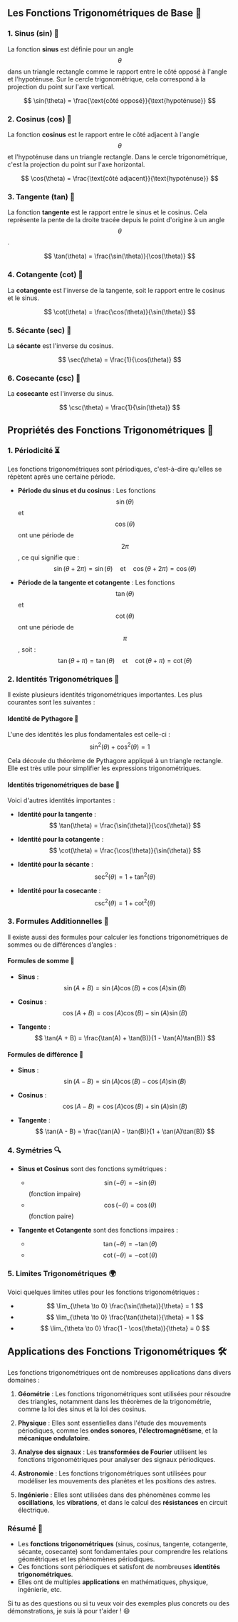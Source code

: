 ## **Les Fonctions Trigonométriques de Base** 🔢

### 1. **Sinus (sin)** 🎯

La fonction **sinus** est définie pour un angle $$ \theta $$ dans un triangle rectangle comme le rapport entre le côté opposé à l'angle et l'hypoténuse. Sur le cercle trigonométrique, cela correspond à la projection du point sur l'axe vertical.

$$ \sin(\theta) = \frac{\text{côté opposé}}{\text{hypoténuse}} $$

### 2. **Cosinus (cos)** 🎯

La fonction **cosinus** est le rapport entre le côté adjacent à l'angle $$ \theta $$ et l'hypoténuse dans un triangle rectangle. Dans le cercle trigonométrique, c'est la projection du point sur l'axe horizontal.

$$ \cos(\theta) = \frac{\text{côté adjacent}}{\text{hypoténuse}} $$

### 3. **Tangente (tan)** 🎯

La fonction **tangente** est le rapport entre le sinus et le cosinus. Cela représente la pente de la droite tracée depuis le point d'origine à un angle $$ \theta $$.

$$ \tan(\theta) = \frac{\sin(\theta)}{\cos(\theta)} $$

### 4. **Cotangente (cot)** 🎯

La **cotangente** est l'inverse de la tangente, soit le rapport entre le cosinus et le sinus.

$$ \cot(\theta) = \frac{\cos(\theta)}{\sin(\theta)} $$

### 5. **Sécante (sec)** 🎯

La **sécante** est l'inverse du cosinus.

$$ \sec(\theta) = \frac{1}{\cos(\theta)} $$

### 6. **Cosecante (csc)** 🎯

La **cosecante** est l'inverse du sinus.

$$ \csc(\theta) = \frac{1}{\sin(\theta)} $$


## **Propriétés des Fonctions Trigonométriques** 🧮

### **1. Périodicité** ⏳

Les fonctions trigonométriques sont périodiques, c'est-à-dire qu'elles se répètent après une certaine période.

- **Période du sinus et du cosinus** : Les fonctions $$ \sin(\theta) $$ et $$ \cos(\theta) $$ ont une période de $$ 2\pi $$, ce qui signifie que :
  $$ \sin(\theta + 2\pi) = \sin(\theta) \quad \text{et} \quad \cos(\theta + 2\pi) = \cos(\theta) $$

- **Période de la tangente et cotangente** : Les fonctions $$ \tan(\theta) $$ et $$ \cot(\theta) $$ ont une période de $$ \pi $$, soit :
  $$ \tan(\theta + \pi) = \tan(\theta) \quad \text{et} \quad \cot(\theta + \pi) = \cot(\theta) $$

### **2. Identités Trigonométriques** 🔄

Il existe plusieurs identités trigonométriques importantes. Les plus courantes sont les suivantes :

#### **Identité de Pythagore** 🔴

L'une des identités les plus fondamentales est celle-ci :
$$ \sin^2(\theta) + \cos^2(\theta) = 1 $$

Cela découle du théorème de Pythagore appliqué à un triangle rectangle. Elle est très utile pour simplifier les expressions trigonométriques.

#### **Identités trigonométriques de base** 🔴

Voici d'autres identités importantes :

- **Identité pour la tangente** :
  $$ \tan(\theta) = \frac{\sin(\theta)}{\cos(\theta)} $$

- **Identité pour la cotangente** :
  $$ \cot(\theta) = \frac{\cos(\theta)}{\sin(\theta)} $$

- **Identité pour la sécante** :
  $$ \sec^2(\theta) = 1 + \tan^2(\theta) $$

- **Identité pour la cosecante** :
  $$ \csc^2(\theta) = 1 + \cot^2(\theta) $$

### **3. Formules Additionnelles** 🔧

Il existe aussi des formules pour calculer les fonctions trigonométriques de sommes ou de différences d'angles :

#### **Formules de somme** 🎉

- **Sinus** :
  $$ \sin(A + B) = \sin(A)\cos(B) + \cos(A)\sin(B) $$

- **Cosinus** :
  $$ \cos(A + B) = \cos(A)\cos(B) - \sin(A)\sin(B) $$

- **Tangente** :
  $$ \tan(A + B) = \frac{\tan(A) + \tan(B)}{1 - \tan(A)\tan(B)} $$

#### **Formules de différence** 🔄

- **Sinus** :
  $$ \sin(A - B) = \sin(A)\cos(B) - \cos(A)\sin(B) $$

- **Cosinus** :
  $$ \cos(A - B) = \cos(A)\cos(B) + \sin(A)\sin(B) $$

- **Tangente** :
  $$ \tan(A - B) = \frac{\tan(A) - \tan(B)}{1 + \tan(A)\tan(B)} $$

### **4. Symétries** 🔍

- **Sinus et Cosinus** sont des fonctions symétriques :
  - $$ \sin(-\theta) = -\sin(\theta) $$ (fonction impaire)
  - $$ \cos(-\theta) = \cos(\theta) $$ (fonction paire)

- **Tangente et Cotangente** sont des fonctions impaires :
  - $$ \tan(-\theta) = -\tan(\theta) $$
  - $$ \cot(-\theta) = -\cot(\theta) $$

### **5. Limites Trigonométriques** 🌍

Voici quelques limites utiles pour les fonctions trigonométriques :

- $$ \lim_{\theta \to 0} \frac{\sin(\theta)}{\theta} = 1 $$
- $$ \lim_{\theta \to 0} \frac{\tan(\theta)}{\theta} = 1 $$
- $$ \lim_{\theta \to 0} \frac{1 - \cos(\theta)}{\theta} = 0 $$


## **Applications des Fonctions Trigonométriques** 🛠️

Les fonctions trigonométriques ont de nombreuses applications dans divers domaines :

1. **Géométrie** : Les fonctions trigonométriques sont utilisées pour résoudre des triangles, notamment dans les théorèmes de la trigonométrie, comme la loi des sinus et la loi des cosinus.

2. **Physique** : Elles sont essentielles dans l'étude des mouvements périodiques, comme les **ondes sonores**, **l'électromagnétisme**, et la **mécanique ondulatoire**.

3. **Analyse des signaux** : Les **transformées de Fourier** utilisent les fonctions trigonométriques pour analyser des signaux périodiques.

4. **Astronomie** : Les fonctions trigonométriques sont utilisées pour modéliser les mouvements des planètes et les positions des astres.

5. **Ingénierie** : Elles sont utilisées dans des phénomènes comme les **oscillations**, les **vibrations**, et dans le calcul des **résistances** en circuit électrique.


### **Résumé** 📝

- Les **fonctions trigonométriques** (sinus, cosinus, tangente, cotangente, sécante, cosecante) sont fondamentales pour comprendre les relations géométriques et les phénomènes périodiques.
- Ces fonctions sont périodiques et satisfont de nombreuses **identités trigonométriques**.
- Elles ont de multiples **applications** en mathématiques, physique, ingénierie, etc.

Si tu as des questions ou si tu veux voir des exemples plus concrets ou des démonstrations, je suis là pour t'aider ! 😄